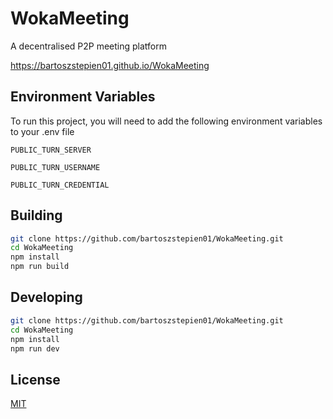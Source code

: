 # WokaMeeting

A decentralised P2P meeting platform

https://bartoszstepien01.github.io/WokaMeeting
## Environment Variables

To run this project, you will need to add the following environment variables to your .env file

`PUBLIC_TURN_SERVER`

`PUBLIC_TURN_USERNAME`

`PUBLIC_TURN_CREDENTIAL`
## Building
```bash
git clone https://github.com/bartoszstepien01/WokaMeeting.git
cd WokaMeeting
npm install
npm run build
```
## Developing
```bash
git clone https://github.com/bartoszstepien01/WokaMeeting.git
cd WokaMeeting
npm install
npm run dev
```
## License

[MIT](https://choosealicense.com/licenses/mit/)